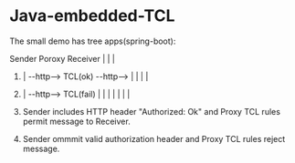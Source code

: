 # Java-embedded-TCL

The small demo has tree apps(spring-boot):

Sender         Poroxy            Receiver
   |              |                 |
1. | --http-->  TCL(ok)  --http-->  |
   |              |                 |
2. | --http-->  TCL(fail)           |
   |              |                 |
   |              |                 |

1. Sender includes HTTP header "Authorized: Ok" and Proxy TCL rules permit message to Receiver.

2. Sender ommmit valid authorization header and Proxy TCL rules reject message. 


